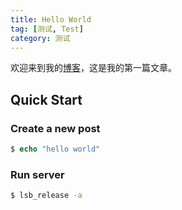 ```yaml
---
title: Hello World
tag: [测试, Test]
category: 测试
---
```

欢迎来到我的[博客](/)，这是我的第一篇文章。

## Quick Start
<!-- more -->
### Create a new post

``` php
$ echo "hello world"
```

### Run server

``` bash
$ lsb_release -a
```

